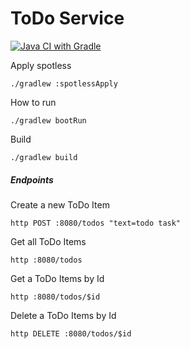 ToDo Service
============
[![Java CI with Gradle](https://github.com/sjpuas/todo-service-kotlin/actions/workflows/build.yaml/badge.svg)](https://github.com/sjpuas/todo-service-kotlin/actions/workflows/build.yaml)

Apply spotless
```shell
./gradlew :spotlessApply
```

How to run
```shell
./gradlew bootRun 
```

Build 
```shell
./gradlew build
```

##### Endpoints 

Create a new ToDo Item
```shell
http POST :8080/todos "text=todo task"
```

Get all ToDo Items
```shell
http :8080/todos 
```

Get a ToDo Items by Id
```shell
http :8080/todos/$id
```

Delete a ToDo Items by Id
```shell
http DELETE :8080/todos/$id
```
